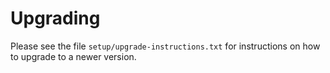 # Upgrading

Please see the file `setup/upgrade-instructions.txt` for instructions on how to upgrade to a newer version.
